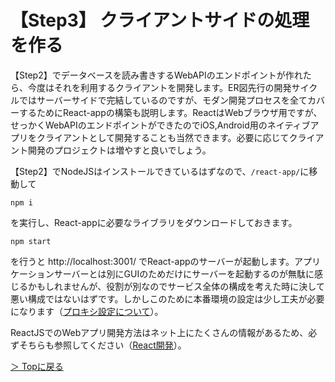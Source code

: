 # 【Step3】 クライアントサイドの処理を作る
【Step2】でデータベースを読み書きするWebAPIのエンドポイントが作れたら、今度はそれを利用するクライアントを開発します。ER図先行の開発サイクルではサーバーサイドで完結しているのですが、モダン開発プロセスを全てカバーするためにReact-appの構築も説明します。ReactはWebブラウザ用ですが、せっかくWebAPIのエンドポイントができたのでiOS,Android用のネイティブアプリをクライアントとして開発することも当然できます。必要に応じてクライアント開発のプロジェクトは増やすと良いでしょう。

【Step2】でNodeJSはインストールできているはずなので、`/react-app/`に移動して
```
npm i
```
を実行し、React-appに必要なライブラリをダウンロードしておきます。
```
npm start
```
を行うと http://localhost:3001/ でReact-appのサーバーが起動します。アプリケーションサーバーとは別にGUIのためだけにサーバーを起動するのが無駄に感じるかもしれませんが、役割が別なのでサービス全体の構成を考えた時に決して悪い構成ではないはずです。しかしこのために本番環境の設定は少し工夫が必要になります（[プロキシ設定について](./KnowHow.md#proxy)）。

ReactJSでのWebアプリ開発方法はネット上にたくさんの情報があるため、必ずそちらも参照してください（[React開発](https://www.google.com/search?q=React+Webapp+Development)）。

[＞ Topに戻る](../README.md)
